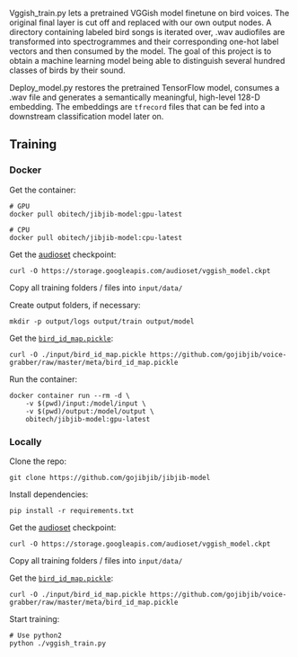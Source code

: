 Vggish_train.py lets a pretrained VGGish model finetune on bird voices. The original final layer is cut off and replaced with our own output nodes. 
A directory containing labeled bird songs is iterated over, .wav audiofiles are transformed into spectrogrammes and their corresponding one-hot label vectors and then consumed by the model. The goal of this project is to obtain a machine learning model being able to distinguish several hundred classes of birds by their sound. 

Deploy_model.py restores the pretrained TensorFlow model, consumes a .wav file and generates a semantically meaningful, high-level 128-D embedding. The embeddings are `tfrecord` files that can be fed into a downstream classification model later on.



## Training

### Docker

Get the container:

```
# GPU
docker pull obitech/jibjib-model:gpu-latest

# CPU
docker pull obitech/jibjib-model:cpu-latest
```

Get the [audioset](https://github.com/tensorflow/models/tree/master/research/audioset) checkpoint:

```
curl -O https://storage.googleapis.com/audioset/vggish_model.ckpt
```

Copy all training folders / files into `input/data/`

Create output folders, if necessary:

```
mkdir -p output/logs output/train output/model
```

Get the [`bird_id_map.pickle`](github.com/gojibjib/voice-grabber):

```
curl -O ./input/bird_id_map.pickle https://github.com/gojibjib/voice-grabber/raw/master/meta/bird_id_map.pickle
```

Run the container:

```
docker container run --rm -d \
    -v $(pwd)/input:/model/input \
    -v $(pwd)/output:/model/output \
    obitech/jibjib-model:gpu-latest
```

### Locally

Clone the repo:

```
git clone https://github.com/gojibjib/jibjib-model
```

Install dependencies:

```
pip install -r requirements.txt
```

Get the [audioset](https://github.com/tensorflow/models/tree/master/research/audioset) checkpoint:

```
curl -O https://storage.googleapis.com/audioset/vggish_model.ckpt
```

Copy all training folders / files into `input/data/`

Get the [`bird_id_map.pickle`](github.com/gojibjib/voice-grabber):

```
curl -O ./input/bird_id_map.pickle https://github.com/gojibjib/voice-grabber/raw/master/meta/bird_id_map.pickle
```

Start training:

```
# Use python2
python ./vggish_train.py
```
